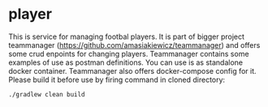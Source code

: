 # player

This is service for managing footbal players. It is part of bigger project teammanager (https://github.com/amasiakiewicz/teammanager) and offers some crud enpoints for changing players. Teammanager contains some examples of use as postman definitions. You can use is as standalone docker container. Teammanager also offers docker-compose config for it. Please build it before use by firing command in cloned directory:
```
./gradlew clean build
```
